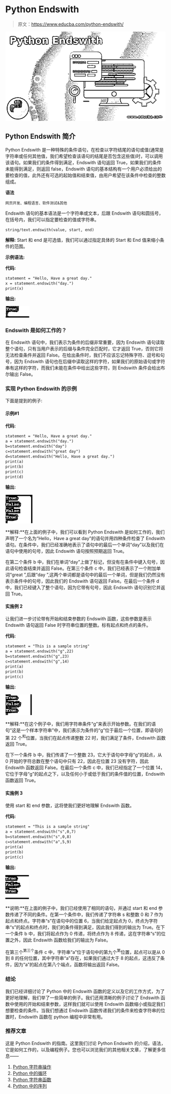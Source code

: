 # Python Endswith

> 原文：<https://www.educba.com/python-endswith/>

![Python Endswith](img/f3d0b5a38430636ab0fcefca53583e5f.png)



## Python Endswith 简介

Python Endswith 是一种特殊的条件语句，在检查以字符结尾的语句或值(通常是字符串或任何其他值，我们希望检查该语句的结尾是否包含这些值)时，可以调用该语句。如果我们的条件得到满足，Endswith 语句返回 True，如果我们的条件未能得到满足，则返回 false，Endswith 语句的基本结构有一个用户必须给出的要检查的值，此外还有可选的起始值和结束值，由用户希望在该条件中检查的整数组成。

**语法**

<small>网页开发、编程语言、软件测试&其他</small>

Endswith 语句的基本语法是一个字符串或文本，后跟 Endswith 语句和圆括号，在括号内，我们可以指定要检查的值或字符串。

```
string/text.endswith(value, start, end)
```

**解释:** Start 和 end 是可选值，我们可以通过指定具体的 Start 和 End 值来缩小条件的范围。

**示例语法:**

**代码:**

```
statement = "Hello, Have a great day."
x = statement.endswith("day.")
print(x)
```

**输出:**

![Python Endswith1](img/66bf09bd7f557d51cb50dcb637a308b7.png)



### Endswith 是如何工作的？

在 Endswith 语句中，我们表示为条件的后缀非常重要，因为 Endswith 语句读取整个语句，只有当用户表示的后缀与条件完全匹配时，它才返回 True，否则它将无法检查条件并返回 False。在给出条件时，我们不应该忘记特殊字符、逗号和句号，因为 Endswith 语句也在后缀中读取这样的字符，如果我们的原始语句或字符串有这样的字符，而我们未能在条件中给出这些字符，则 Endswith 条件会给出布尔输出 False。

### 实现 Python Endswith 的示例

下面是提到的例子:

#### 示例#1

**代码:**

```
statement = "Hello, Have a great day."
a = statement.endswith("day.")
b=statement.endswith("day")
c=statement.endswith("great day")
d=statement.endswith("Hello, Have a great day.")
print(a)
print(b)
print(c)
print(d)
```

**输出:**

![Python Endswith2](img/d1a43120136d5f1917eea4c8c051c57a.png)



**解释:**在上面的例子中，我们可以看到 Python Endswith 是如何工作的，我们声明了一个名为“Hello，Have a great day”的语句并用四种条件检查了 Endswith 语句。在条件中，我们已经准确地表示了语句中的最后一个单词“day”以及我们在语句中使用的句号，因此 Endswith 语句按照预期返回 True。

在第二个条件 b 中，我们在单词“day”上做了标记，但没有在条件中键入句号，因此语句检查结束并返回 False。在第三个条件 c 中，我们已经表示了一个附加单词“great ”,后跟“day ”,这两个单词都是语句中的最后一个单词，但是我们仍然没有表示条件中的句号，因此我们的 Endswith 语句返回 False。在最后一个条件 d 中，我们已经键入了整个语句，因为它带有句号，因此 Endswith 语句识别它并返回 True。

#### 实施例 2

让我们进一步讨论带有开始和结束参数的 Endswith 函数，这些参数是表示 Endswith 语句返回 False 时字符串位置的整数。标有起点和终点的条件。

**代码:**

```
statement = "This is a sample string"
a = statement.endswith("g",22)
b=statement.endswith("g",23)
c=statement.endswith("g",14)
print(a)
print(b)
print(c)
```

**输出:**

![position of the string](img/ff9f559de0d5f522ae688ef9ca01fdf8.png)



**解释:**在这个例子中，我们用字符串条件“g”来表示开始参数。在我们的语句“这是一个样本字符串”中，我们表示为条件的“g”位于最后一个位置，即语句的第 22 个<sup>和</sup>位置，当我们在起点传递整数 22 时，我们满足了条件，Endswith 函数返回 True。

在下一个条件 b 中，我们传递了一个整数 23，它大于语句中字母“g”的起点，从 0 开始的字符总数在整个语句中只有 22，因此在位置 23 没有字符，因此 Endswith 函数返回 False。在最后一个条件 c 中，我们已经指定了一个位置 14，它位于字母“g”的起点之下，以及任何小于或低于我们的条件值的位置，Endswith 函数返回 True。

#### 实施例 3

使用 start 和 end 参数，这将使我们更好地理解 Endswith 函数。

**代码:**

```
statement = "This is a sample string"
a = statement.endswith("s",0,7)
b=statement.endswith("s",0,8)
c=statement.endswith("a",5,9)
print(a)
print(b)
print(c)
```

**输出:**

![start and end parameters](img/0181a4553d89f4b6bd74373a82cd6578.png)



**说明:**在上面的例子中，我们已经使用了相同的语句，并通过 start 和 end 参数传递了不同的条件。在第一个条件中，我们传递了字符串 s 和整数 0 和 7 作为起点和终点。字符串“s”在语句中的位置 6，当我们给定起点为 0，终点为字符串“s”的起点和终点时，我们的条件得到满足，因此我们得到的输出为 True。在下一个条件 b 中，我们将起点作为 0 传递，将终点作为 8 传递，这在字符串“s”的位置之外，因此 Endswith 函数给我们的输出为 False。

在第三个<sup>第三个</sup>条件 c 中，字符串“a”位于语句中的第九个<sup>第</sup>位置，起点可以是从 0 到 8 的任何位置，其中字符串“a”存在，如果我们通过大于 8 的起点，这违反了条件，因为“a”的起点在第八个端点，函数将输出返回 False。

### 结论

我们已经详细讨论了 Python 中的 Endswith 函数的定义以及它的工作方式，为了更好地理解，我们举了一些简单的例子。我们还用清晰的例子讨论了 Endswith 函数中使用的开始和结束参数，这样我们就可以使用 Endswith 函数缩小或指定我们想要检查的条件。当我们想通过 Endswith 函数传递我们的条件来检查字符串的位置时，Endswith 函数在 python 编程中非常有用。

### 推荐文章

这是 Python Endswith 的指南。这里我们讨论 Python Endswith 的介绍，语法，它是如何工作的，以及编程例子。您也可以浏览我们的其他相关文章，了解更多信息——

1.  [Python 字符串操作](https://www.educba.com/python-string-operations/)
2.  [Python 中的循环](https://www.educba.com/loops-in-python/)
3.  [Python 字符串函数](https://www.educba.com/python-string-functions/)
4.  [Python 中的序列](https://www.educba.com/sequences-in-python/)





